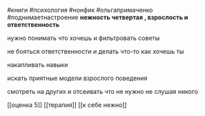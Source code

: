 #книги #психология #нонфик   #ольгапримаченко
#поднимаетнастроение 
**нежность четвертая , взрослость и ответственность**

  

нужно понимать что хочешь и фильтровать советы

не бояться ответственности и делать что-то как хочешь ты

  

накапливать навыки

  

искать приятные модели взрослого поведения

  

смотреть на других и отсеивать что не нужно не слушая никого

[[оценка 5]]
[[терапия]] 
[[к себе нежно]]